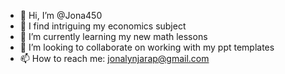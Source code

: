 - 👋 Hi, I’m @Jona450
- 👀 I find intriguing my economics subject 
- 🌱 I’m currently learning my new math lessons
- 💞️ I’m looking to collaborate on working with my ppt templates
- 📫 How to reach me: jonalynjarap@gmail.com 



